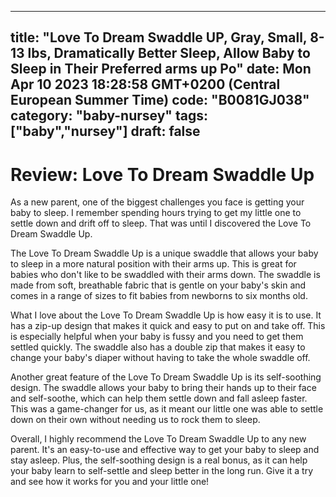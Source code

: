 
---
title: "Love To Dream Swaddle UP, Gray, Small, 8-13 lbs, Dramatically Better Sleep, Allow Baby to Sleep in Their Preferred arms up Po" 
date: Mon Apr 10 2023 18:28:58 GMT+0200 (Central European Summer Time)
code: "B0081GJ038"
category: "baby-nursey"
tags: ["baby","nursey"] 
draft: false
---
    
# Review: Love To Dream Swaddle Up

As a new parent, one of the biggest challenges you face is getting your baby to sleep. I remember spending hours trying to get my little one to settle down and drift off to sleep. That was until I discovered the Love To Dream Swaddle Up.

The Love To Dream Swaddle Up is a unique swaddle that allows your baby to sleep in a more natural position with their arms up. This is great for babies who don't like to be swaddled with their arms down. The swaddle is made from soft, breathable fabric that is gentle on your baby's skin and comes in a range of sizes to fit babies from newborns to six months old.

What I love about the Love To Dream Swaddle Up is how easy it is to use. It has a zip-up design that makes it quick and easy to put on and take off. This is especially helpful when your baby is fussy and you need to get them settled quickly. The swaddle also has a double zip that makes it easy to change your baby's diaper without having to take the whole swaddle off.

Another great feature of the Love To Dream Swaddle Up is its self-soothing design. The swaddle allows your baby to bring their hands up to their face and self-soothe, which can help them settle down and fall asleep faster. This was a game-changer for us, as it meant our little one was able to settle down on their own without needing us to rock them to sleep.

Overall, I highly recommend the Love To Dream Swaddle Up to any new parent. It's an easy-to-use and effective way to get your baby to sleep and stay asleep. Plus, the self-soothing design is a real bonus, as it can help your baby learn to self-settle and sleep better in the long run. Give it a try and see how it works for you and your little one!